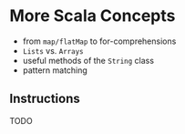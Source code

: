 # More Scala Concepts

- from `map/flatMap` to for-comprehensions
- `Lists` vs. `Arrays`
- useful methods of the `String` class
- pattern matching


## Instructions

TODO